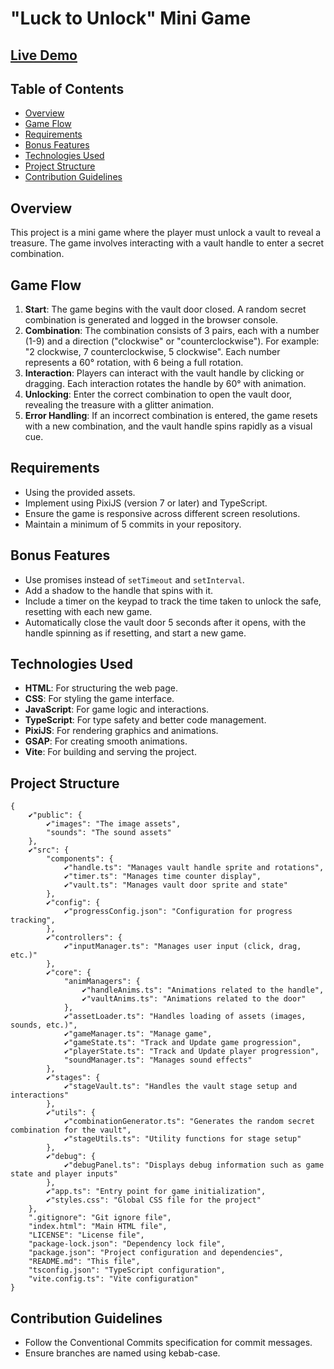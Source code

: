 # "Luck to Unlock" Mini Game

## [Live Demo](https://javideas.github.io/luck-to-unlock-pixijs-typescript-gsap-game/)

## Table of Contents
- [Overview](#overview)
- [Game Flow](#game-flow)
- [Requirements](#requirements)
- [Bonus Features](#bonus-features)
- [Technologies Used](#technologies-used)
- [Project Structure](#project-structure)
- [Contribution Guidelines](#contribution-guidelines)

## Overview
This project is a mini game where the player must unlock a vault to reveal a treasure. The game involves interacting with a vault handle to enter a secret combination.

## Game Flow
1. **Start**: The game begins with the vault door closed. A random secret combination is generated and logged in the browser console.
2. **Combination**: The combination consists of 3 pairs, each with a number (1-9) and a direction ("clockwise" or "counterclockwise"). For example: "2 clockwise, 7 counterclockwise, 5 clockwise". Each number represents a 60° rotation, with 6 being a full rotation.
3. **Interaction**: Players can interact with the vault handle by clicking or dragging. Each interaction rotates the handle by 60° with animation.
4. **Unlocking**: Enter the correct combination to open the vault door, revealing the treasure with a glitter animation.
5. **Error Handling**: If an incorrect combination is entered, the game resets with a new combination, and the vault handle spins rapidly as a visual cue.

## Requirements
- Using the provided assets.
- Implement using PixiJS (version 7 or later) and TypeScript.
- Ensure the game is responsive across different screen resolutions.
- Maintain a minimum of 5 commits in your repository.

## Bonus Features
- Use promises instead of `setTimeout` and `setInterval`.
- Add a shadow to the handle that spins with it.
- Include a timer on the keypad to track the time taken to unlock the safe, resetting with each new game.
- Automatically close the vault door 5 seconds after it opens, with the handle spinning as if resetting, and start a new game.

## Technologies Used
- **HTML**: For structuring the web page.
- **CSS**: For styling the game interface.
- **JavaScript**: For game logic and interactions.
- **TypeScript**: For type safety and better code management.
- **PixiJS**: For rendering graphics and animations.
- **GSAP**: For creating smooth animations.
- **Vite**: For building and serving the project.

## Project Structure
```
{
    ✔"public": {
        ✔"images": "The image assets",
        "sounds": "The sound assets"
    },
    ✔"src": {
        "components": {
            ✔"handle.ts": "Manages vault handle sprite and rotations",
            ✔"timer.ts": "Manages time counter display",
            ✔"vault.ts": "Manages vault door sprite and state"
        },
        ✔"config": {
            ✔"progressConfig.json": "Configuration for progress tracking",
        },
        ✔"controllers": {
            ✔"inputManager.ts": "Manages user input (click, drag, etc.)"
        },
        ✔"core": {
            "animManagers": {
                ✔"handleAnims.ts": "Animations related to the handle",
                ✔"vaultAnims.ts": "Animations related to the door"
            },
            ✔"assetLoader.ts": "Handles loading of assets (images, sounds, etc.)",
            ✔"gameManager.ts": "Manage game",
            ✔"gameState.ts": "Track and Update game progression",
            ✔"playerState.ts": "Track and Update player progression",
            "soundManager.ts": "Manages sound effects"
        },
        ✔"stages": {
            ✔"stageVault.ts": "Handles the vault stage setup and interactions"
        },
        ✔"utils": {
            ✔"combinationGenerator.ts": "Generates the random secret combination for the vault",
            ✔"stageUtils.ts": "Utility functions for stage setup"
        },
        ✔"debug": {
            ✔"debugPanel.ts": "Displays debug information such as game state and player inputs"
        },
        ✔"app.ts": "Entry point for game initialization",
        ✔"styles.css": "Global CSS file for the project"
    },
    ".gitignore": "Git ignore file",
    "index.html": "Main HTML file",
    "LICENSE": "License file",
    "package-lock.json": "Dependency lock file",
    "package.json": "Project configuration and dependencies",
    "README.md": "This file",
    "tsconfig.json": "TypeScript configuration",
    "vite.config.ts": "Vite configuration"
}
```

## Contribution Guidelines
- Follow the Conventional Commits specification for commit messages.
- Ensure branches are named using kebab-case.

